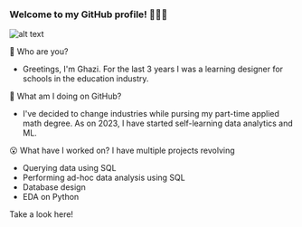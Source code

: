 ### Welcome to my GitHub profile! 🙋🏽‍♂️
![alt text](https://github.com/ghazi-hishamuddin/ghazi-hishamuddin/assets/142828521/fdc54748-068a-47a7-92d1-afae9ea455ba) <br />

👋 Who are you?
+ Greetings, I'm Ghazi. For the last 3 years I was a learning designer for schools in the education industry. <br />

🤔 What am I doing on GitHub?
+ I've decided to change industries while pursing my part-time applied math degree. As on 2023, I have started self-learning data analytics and ML. <br />

😮 What have I worked on?
I have multiple projects revolving
+ Querying data using SQL
+ Performing ad-hoc data analysis using SQL
+ Database design
+ EDA on Python

Take a look here! <br />
